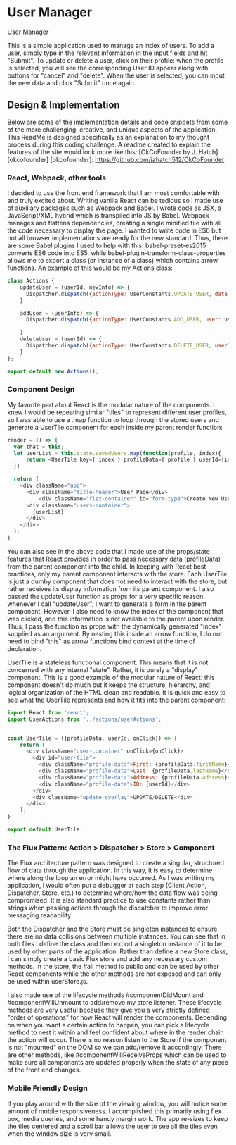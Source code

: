 # User Manager

[User Manager][pages]

[pages]: https://jahatch512.github.io/UserManager/

This is a simple application used to manage an index of users. To add a user, simply type in the relevant information in the input fields and hit "Submit". To update or delete a user, click on their profile: when the profile is selected, you will see the corresponding User ID appear along with buttons for "cancel" and "delete". When the user is selected, you can input the new data and click "Submit" once again.

## Design & Implementation

Below are some of the implementation details and code snippets from some of the more challenging, creative, and unique aspects of the application. This ReadMe is designed specifically as an explanation to my thought process during this coding challenge. A readme created to explain the features of the site would look more like this:
[OkCoFounder by J. Hatch][okcofounder]
[okcofounder]: https://github.com/jahatch512/OkCoFounder

### React, Webpack, other tools

I decided to use the front end framework that I am most comfortable with and truly excited about. Writing vanilla React can be tedious so I made use of auxiliary packages such as Webpack and Babel. I wrote code as JSX, a JavaScript/XML hybrid which is transpiled into JS by Babel.  Webpack manages and flattens dependencies, creating a single minified file with all the code necessary to display the page. I wanted to write code in ES6 but not all browser implementations are ready for the new standard. Thus, there are some Babel plugins I used to help with this. babel-preset-es2015 converts ES6 code into ES5, while babel-plugin-transform-class-properties allows me to export a class (or instance of a class) which contains arrow functions. An example of this would be my Actions class:

```javascript
class Actions {
    updateUser = (userId, newInfo) => {
      Dispatcher.dispatch({actionType: UserConstants.UPDATE_USER, data: {userId: userId, userInfo: newInfo}});
    }

    addUser = (userInfo) => {
      Dispatcher.dispatch({actionType: UserConstants.ADD_USER, user: userInfo});

    }
    deleteUser = (userId) => {
      Dispatcher.dispatch({actionType: UserConstants.DELETE_USER, userId: userId});
    }
};

export default new Actions();
```

### Component Design

My favorite part about React is the modular nature of the components. I knew I would be repeating similar "tiles" to represent different user profiles, so I was able to use a .map function to loop through the stored users and generate a UserTile component for each inside my parent render function:

```javascript
render = () => {
  var that = this;
  let userList = this.state.savedUsers.map(function(profile, index){
      return <UserTile key={ index } profileData={ profile } userId={index} onClick={() => that.updateUser(index)}/>;
  })

  return (
    <div className="app">
      <div className="title-header">User Page</div>
          <div className="flex-container" id="form-type">Create New User</div>    
      <div className="users-container">
        {userList}
      </div>
    </div>
  );
}
```
You can also see in the above code that I made use of the props/state features that React provides in order to pass necessary data (profileData) from the parent component into the child. In keeping with React best practices, only my parent component interacts with the store. Each UserTile is just a dumby component that does not need to interact with the store, but rather receives its display information from its parent component. I also passed the updateUser function as props for a very specific reason: whenever I call "updateUser", I want to generate a form in the parent component. However, I also need to know the index of the component that was clicked, and this information is not available to the parent upon render. Thus, I pass the function as props with the dynamically generated "index" supplied as an argument. By nesting this inside an arrow function, I do not need to bind "this" as arrow functions bind context at the time of declaration.

UserTile is a stateless functional component. This means that it is not concerned with any internal "state". Rather, it is purely a "display" component. This is a good example of the modular nature of React: this component doesn't do much but it keeps the structure, hierarchy, and logical organization of the HTML clean and readable. It is quick and easy to see what the UserTile represents and how it fits into the parent component:

```javascript
import React from 'react';
import UserActions from '../actions/userActions';


const UserTile = ({profileData, userId, onClick}) => {
    return (
      <div className="user-container" onClick={onClick}>
        <div id="user-tile">
          <div className="profile-data">First: {profileData.firstName}</div>
          <div className="profile-data">Last: {profileData.lastName}</div>
          <div className="profile-data">Address: {profileData.address}</div>
          <div className="profile-data">ID: {userId}</div>
        </div>
        <div className="update-overlay">UPDATE/DELETE</div>
      </div>
    );
}

export default UserTile;
```
### The Flux Pattern: Action > Dispatcher > Store > Component

The Flux architecture pattern was designed to create a singular, structured flow of data through the application. In this way, it is easy to determine where along the loop an error might have occurred. As I was writing my application, I would often put a debugger at each step (Client Action, Dispatcher, Store, etc.) to determine where/how the data flow was being compromised. It is also standard practice to use constants rather than strings when passing actions through the dispatcher to improve error messaging readability.

Both the Dispatcher and the Store must be singleton instances to ensure there are no data collisions between multiple instances. You can see that in both files I define the class and then export a singleton instance of it to be used by other parts of the application. Rather than define a new Store class, I can simply create a basic Flux store and add any necessary custom methods. In the store, the #all method is public and can be used by other React components while the other methods are not exposed and can only be used within userStore.js.

I also made use of the lifecycle methods #componentDidMount and #componentWillUnmount to add/remove my store listener. These lifecycle methods are very useful because they give you a very strictly defined "order of operations" for how React will render the components. Depending on when you want a certain action to happen, you can pick a lifecycle method to nest it within and feel confident about where in the render chain the action will occur. There is no reason listen to the Store if the component is not "mounted" on the DOM so we can add/remove it accordingly. There are other methods, like #componentWillReceiveProps which can be used to make sure all components are updated properly when the state of any piece of the front end changes. 

### Mobile Friendly Design

If you play around with the size of the viewing window, you will notice some amount of mobile responsiveness. I accomplished this primarily using flex box, media queries, and some handy margin work. The app re-sizes to keep the tiles centered and a scroll bar allows the user to see all the tiles even when the window size is very small.
